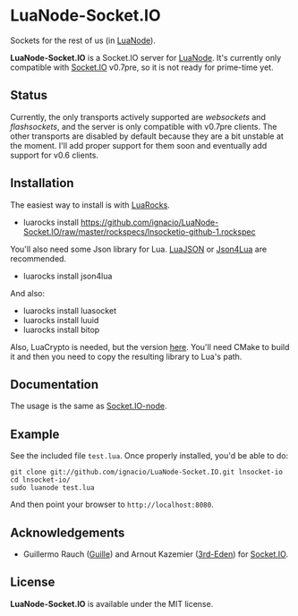 # LuaNode-Socket.IO #

Sockets for the rest of us (in [LuaNode][1]).

**LuaNode-Socket.IO** is a Socket.IO server for [LuaNode][1]. It's currently only compatible with [Socket.IO][2] v0.7pre, so it is 
not ready for prime-time yet.

## Status #
Currently, the only transports actively supported are *websockets* and *flashsockets*, and the server is only compatible with 
v0.7pre clients. The other transports are disabled by default because they are a bit unstable at the moment. 
I'll add proper support for them soon and eventually add support for v0.6 clients.

## Installation #
The easiest way to install is with [LuaRocks][3].

  - luarocks install https://github.com/ignacio/LuaNode-Socket.IO/raw/master/rockspecs/lnsocketio-github-1.rockspec
  
You'll also need some Json library for Lua. [LuaJSON][4] or [Json4Lua][5] are recommended.

  - luarocks install json4lua
  
And also:

  - luarocks install luasocket
  - luarocks install luuid
  - luarocks install bitop
  
Also, LuaCrypto is needed, but the version [here](https://github.com/mkottman/luacrypto). You'll need CMake to build it 
and then you need to copy the resulting library to Lua's path.


  
## Documentation #
The usage is the same as [Socket.IO-node][6].

## Example #
See the included file `test.lua`. Once properly installed, you'd be able to do:

    git clone git://github.com/ignacio/LuaNode-Socket.IO.git lnsocket-io
    cd lnsocket-io/
    sudo luanode test.lua

And then point your browser to `http://localhost:8080`.

## Acknowledgements #

 - Guillermo Rauch ([Guille](http://github.com/guille)) and Arnout Kazemier ([3rd-Eden](http://github.com/3rd-Eden)) for 
[Socket.IO][2].

## License #
**LuaNode-Socket.IO** is available under the MIT license.


[1]: https://github.com/ignacio/LuaNode/
[2]: http://socket.io/
[3]: http://luarocks.org/
[4]: https://github.com/harningt/luajson/
[5]: http://json.luaforge.net/
[6]: https://github.com/LearnBoost/Socket.IO-node/